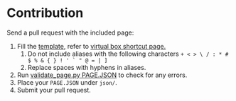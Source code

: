 # Contribution

Send a pull request with the included page:

1. Fill the [template](template.json), refer to [virtual box shortcut page.](virtual-box.json)
    1. Do not include aliases with the following characters ``+ < > \ / : * # $ % & { } ! ' ` " @ = | ]``
    2. Replace spaces with hyphens in aliases.
2. Run [validate_page.py PAGE.JSON](/validate_page.py) to check for any errors.
3. Place your `PAGE.JSON` under `json/`.
4. Submit your pull request.
